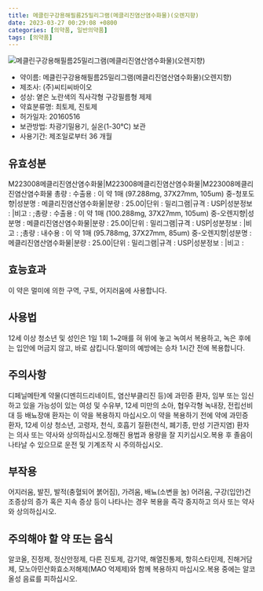 ```yaml
---
title: 메클린구강용해필름25밀리그램(메클리진염산염수화물)(오렌지향)
date: 2023-03-27 00:29:08 +0800
categories: [의약품, 일반의약품]
tags: [의약품]
---
```

![메클린구강용해필름25밀리그램(메클리진염산염수화물)(오렌지향)](https://nedrug.mfds.go.kr/pbp/cmn/itemImageDownload/1Nkd205G5HG)

- 약이름: 메클린구강용해필름25밀리그램(메클리진염산염수화물)(오렌지향)
- 제조사: (주)씨티씨바이오
- 성상: 옅은 노란색의 직사각형 구강필름형 제제
- 약효분류명: 최토제, 진토제
- 허가일자: 20160516
- 보관방법: 차광기밀용기, 실온(1-30℃) 보관
- 사용기간: 제조일로부터 36 개월
## 유효성분
M223008메클리진염산염수화물|M223008메클리진염산염수화물|M223008메클리진염산염수화물
총량 : 수출용 : 이 약 1매 (97.288mg, 37X27mm, 105um) 중-청포도향|성분명 : 메클리진염산염수화물|분량 : 25.00|단위 : 밀리그램|규격 : USP|성분정보 : |비고 : ;총량 : 수출용 : 이 약 1매 (100.288mg, 37X27mm, 105um) 중-오렌지향|성분명 : 메클리진염산염수화물|분량 : 25.00|단위 : 밀리그램|규격 : USP|성분정보 : |비고 : ;총량 : 내수용 : 이 약 1매 (95.788mg, 37X27mm, 85um) 중-오렌지향|성분명 : 메클리진염산염수화물|분량 : 25.00|단위 : 밀리그램|규격 : USP|성분정보 : |비고 :
## 효능효과
이 약은 멀미에 의한 구역, 구토, 어지러움에 사용합니다.
## 사용법
12세 이상 청소년 및 성인은 1일 1회 1~2매를 혀 위에 놓고 녹여서 복용하고, 녹은 후에는 입안에 머금지 않고, 바로 삼킵니다.멀미의 예방에는 승차 1시간 전에 복용합니다.
## 주의사항
디페닐메탄계 약물(디멘히드리네이트, 염산부클리진 등)에 과민증 환자, 임부 또는 임신하고 있을 가능성이 있는 여성 및 수유부, 12세 미만의 소아, 협우각형 녹내장, 전립선비대 등 배뇨장애 환자는 이 약을 복용하지 마십시오.이 약을 복용하기 전에 약에 과민증 환자, 12세 이상 청소년, 고령자, 천식, 호흡기 질환(천식, 폐기종, 만성 기관지염) 환자는 의사 또는 약사와 상의하십시오.정해진 용법과 용량을 잘 지키십시오.복용 후 졸음이 나타날 수 있으므로 운전 및 기계조작 시 주의하십시오.
## 부작용
어지러움, 발진, 발적(충혈되어 붉어짐), 가려움, 배뇨(소변을 눔) 어려움, 구강(입안)건조증상의 증가 혹은 지속 증상 등이 나타나는 경우 복용을 즉각 중지하고 의사 또는 약사와 상의하십시오.
## 주의해야 할 약 또는 음식
알코올, 진정제, 정신안정제, 다른 진토제, 감기약, 해열진통제, 항히스타민제, 진해거담제, 모노아민산화효소저해제(MAO 억제제)와 함께 복용하지 마십시오.복용 중에는 알코올성 음료를 피하십시오.
